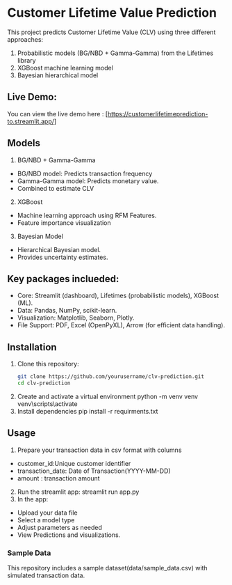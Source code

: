 # Customer Lifetime Value Prediction

This project predicts Customer Lifetime Value (CLV) using three different approaches:
1. Probabilistic models (BG/NBD + Gamma-Gamma) from the Lifetimes library
2. XGBoost machine learning model
3. Bayesian hierarchical model

## Live Demo:
You can view the live demo here : [https://customerlifetimeprediction-to.streamlit.app/]
## Models
1. BG/NBD + Gamma-Gamma
- BG/NBD model: Predicts transaction frequency
- Gamma-Gamma model: Predicts monetary value.
- Combined to estimate CLV
2. XGBoost
- Machine learning approach using RFM Features.
- Feature importance visualization
3. Bayesian Model
- Hierarchical Bayesian model.
- Provides uncertainty estimates.

## Key packages inclueded:
- Core: Streamlit (dashboard), Lifetimes (probabilistic models), XGBoost (ML).
- Data: Pandas, NumPy, scikit-learn.
- Visualization: Matplotlib, Seaborn, Plotly.
- File Support: PDF, Excel (OpenPyXL), Arrow (for efficient data handling).

## Installation

1. Clone this repository:
   ```bash
   git clone https://github.com/yourusername/clv-prediction.git
   cd clv-prediction
2. Create and activate a virtual environment
    python -m venv venv
    venv\scripts\activate
3. Install dependencies
    pip install -r requirments.txt

## Usage
1. Prepare your transaction data in csv format with columns
- customer_id:Unique customer identifier
- transaction_date: Date of Transaction(YYYY-MM-DD)
- amount : transaction amount
2. Run the streamlit app:
streamlit run app.py
3. In the app:
- Upload your data file
- Select a model type
- Adjust parameters as needed
- View Predictions and visualizations.

### Sample Data
This repository includes a sample dataset(data/sample_data.csv) with simulated transaction data.

